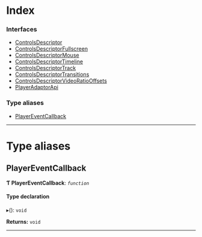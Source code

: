 

# Index

### Interfaces

* [ControlsDescriptor](../interfaces/playeradaptor.controlsdescriptor.md)
* [ControlsDescriptorFullscreen](../interfaces/playeradaptor.controlsdescriptorfullscreen.md)
* [ControlsDescriptorMouse](../interfaces/playeradaptor.controlsdescriptormouse.md)
* [ControlsDescriptorTimeline](../interfaces/playeradaptor.controlsdescriptortimeline.md)
* [ControlsDescriptorTrack](../interfaces/playeradaptor.controlsdescriptortrack.md)
* [ControlsDescriptorTransitions](../interfaces/playeradaptor.controlsdescriptortransitions.md)
* [ControlsDescriptorVideoRatioOffsets](../interfaces/playeradaptor.controlsdescriptorvideoratiooffsets.md)
* [PlayerAdaptorApi](../interfaces/playeradaptor.playeradaptorapi.md)

### Type aliases

* [PlayerEventCallback](playeradaptor.md#playereventcallback)

---

# Type aliases

<a id="playereventcallback"></a>

##  PlayerEventCallback

**Ƭ PlayerEventCallback**: *`function`*

#### Type declaration
▸(): `void`

**Returns:** `void`

___

